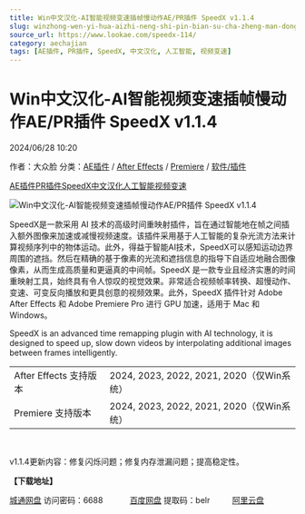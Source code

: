 ```yaml
---
title: Win中文汉化-AI智能视频变速插帧慢动作AE/PR插件 SpeedX v1.1.4
slug: winzhong-wen-yi-hua-aizhi-neng-shi-pin-bian-su-cha-zheng-man-dong-zuo-ae-prcha-jian-speedx-v1-1-4
source_url: https://www.lookae.com/speedx-114/
category: aechajian
tags: [AE插件, PR插件, SpeedX, 中文汉化, 人工智能, 视频变速]
---
```

# Win中文汉化-AI智能视频变速插帧慢动作AE/PR插件 SpeedX v1.1.4

2024/06/28 10:20

作者：大众脸
分类：[AE插件](https://www.lookae.com/after-effects/aechajian/) / [After Effects](https://www.lookae.com/after-effects/) / [Premiere](https://www.lookae.com/qitarjcj/premierezy/) / [软件/插件](https://www.lookae.com/qitarjcj/)

[AE插件](https://www.lookae.com/tag/ae%e6%8f%92%e4%bb%b6/)[PR插件](https://www.lookae.com/tag/pr%e6%8f%92%e4%bb%b6/)[SpeedX](https://www.lookae.com/tag/speedx/)[中文汉化](https://www.lookae.com/tag/%e4%b8%ad%e6%96%87%e6%b1%89%e5%8c%96/)[人工智能](https://www.lookae.com/tag/%e4%ba%ba%e5%b7%a5%e6%99%ba%e8%83%bd/)[视频变速](https://www.lookae.com/tag/%e8%a7%86%e9%a2%91%e5%8f%98%e9%80%9f/)

![Win中文汉化-AI智能视频变速插帧慢动作AE/PR插件 SpeedX v1.1.4](https://www.lookae.com/wp-content/uploads/2021/09/SpeedX.jpg "Win中文汉化-AI智能视频变速插帧慢动作AE/PR插件 SpeedX v1.1.4-LookAE.com")

SpeedX是一款采用 AI 技术的高级时间重映射插件，旨在通过智能地在帧之间插入额外图像来加速或减慢视频速度。该插件采用基于人工智能的复杂光流方法来计算视频序列中的物体运动。此外，得益于智能AI技术，SpeedX可以感知运动边界周围的遮挡。然后在精确的基于像素的光流和遮挡信息的指导下自适应地融合图像像素，从而生成高质量和更逼真的中间帧。SpeedX 是一款专业且经济实惠的时间重映射工具，始终具有令人惊叹的视觉效果。非常适合视频帧率转换、超慢动作、变速、可变反向播放和更具创意的视频效果。此外，SpeedX 插件针对 Adob​​e After Effects 和 Adob​​e Premiere Pro 进行 GPU 加速，适用于 Mac 和 Windows。

SpeedX is an advanced time remapping plugin with AI technology, it is designed to speed up, slow down videos by interpolating additional images between frames intelligently.

|  |  |
| --- | --- |
| After Effects 支持版本 | 2024, 2023, 2022, 2021, 2020（仅Win系统） |
| Premiere 支持版本 | 2024, 2023, 2022, 2021, 2020（仅Win系统） |

[﻿﻿﻿](https://cloud.video.taobao.com//play/u/705956171/p/1/e/6/t/1/325915094533.mp4)

v1.1.4更新内容：修复闪烁问题；修复内存泄漏问题；提高稳定性。

**【下载地址】**

[城通网盘](https://url70.ctfile.com/f/2827370-1315208663-fedffd?p=4431) 访问密码：6688            [百度网盘](https://pan.baidu.com/s/1VMvzc0I0JkC1znzzdu-b5A?pwd=belr) 提取码：belr          [阿里云盘](https://www.alipan.com/s/51ga9Br6Kx4)
